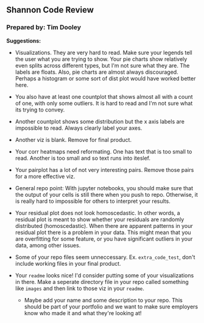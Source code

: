 ## Shannon Code Review

### Prepared by: Tim Dooley

**Suggestions:** 

*  Visualizations. They are very hard to read. Make sure your legends tell the user what you are trying to show. Your pie charts show relatively even splits across different types, but I'm not sure what they are. The labels are floats. Also, pie charts are almost always discouraged. Perhaps a histogram or some sort of dist plot would have worked better here. 

  * You also have at least one countplot that shows almost all with a count of one, with only some outliers. It is hard to read and I'm not sure what its trying to convey. 
  * Another countplot shows some distribution but the x axis labels are impossible to read. Always clearly label your axes. 
  * Another viz is blank. Remove for final product. 
  * Your corr heatmaps need reformating. One has text that is too small to read. Another is too small and so text runs into iteslef. 
  * Your pairplot has a lot of not very interesting pairs. Remove those pairs for a more effective viz. 

* General repo point: With jupyter notebooks, you should make sure that the output of your cells is still there when you push to repo. Otherwise, it is really hard to impossible for others to interpret your results. 

* Your residual plot does not look homoscedastic. In other words, a residual plot is meant to show whether your residuals are randomly distributed (homoscedastic). When there are apparent patterns in your residual plot there is a problem in your data. This might mean that you are overfitting for some feature, or you have significant outliers in your data, among other issues. 

* Some of your repo files seem unneccessary. Ex. `extra_code_test`, don't include working files in your final product. 

* Your `readme` looks nice! I'd consider putting some of your visualizations in there. Make a seperate directory file in your repo called something like `images` and then link to those viz in your `readme`. 

  * Maybe add your name and some description to your repo. This should be part of your portfolio and we want to make sure employers know who made it and what they're looking at! 

  

